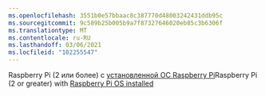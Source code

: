 ```yaml
---
ms.openlocfilehash: 3551b0e57bbaac8c387770d48003242431ddb95c
ms.sourcegitcommit: 9c589b25b005b9a7f87327646020eb85c3b6306f
ms.translationtype: MT
ms.contentlocale: ru-RU
ms.lasthandoff: 03/06/2021
ms.locfileid: "102255547"
---
```

 <span data-ttu-id="169e1-101">Raspberry Pi (2 или более) с [установленной ОС Raspberry Pi](https://www.raspberrypi.org/documentation/installation/installing-images/README.md)</span><span class="sxs-lookup"><span data-stu-id="169e1-101">Raspberry Pi (2 or greater) with [Raspberry Pi OS installed](https://www.raspberrypi.org/documentation/installation/installing-images/README.md)</span></span>
